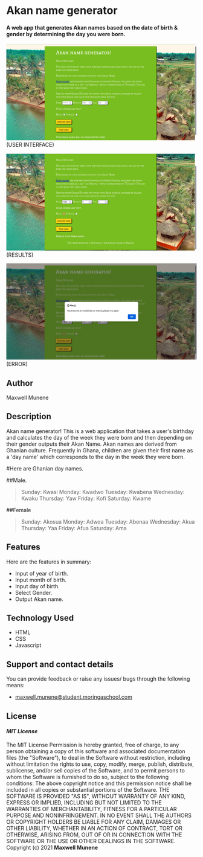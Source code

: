 # Akan name generator
#### A web app that generates  Akan names based on the date of birth & gender by determining the day you were born.
![USER INTERFACE](images/home.jpg) (USER INTERFACE)

![RESULTS](images/results.jpg) (RESULTS)

![ERROR](images/invalid.jpg) (ERROR)

## Author
Maxwell Munene
## Description
Akan name generator!
This is a web application that takes a user's birthday and calculates the day of the week they were born and then depending on their gender outputs their Akan Name.
Akan names are derived from Ghanian culture. Frequently in Ghana, children are given their first name as a 'day name' which corresponds to the day in the week they were born.

#Here are Ghanian day names.

##Male.
>Sunday: Kwasi
>Monday: Kwadwo
>Tuesday: Kwabena
>Wednesday: Kwaku
>Thursday:  Yaw
>Friday: Kofi
>Saturday: Kwame

##Female
>Sunday: Akosua
>Monday: Adwoa
>Tuesday: Abenaa
>Wednesday: Akua
>Thursday:  Yaa
>Friday: Afua
>Saturday: Ama


## Features
Here are the features in summary:
* Input of year of birth.
* Input month of birth.
* Input day of birth.
* Select Gender.
* Output Akan name.
## Technology Used
* HTML  
* CSS
* Javascript
## Support and contact details
You can provide feedback or raise any issues/ bugs through the following means:
* maxwell.munene@student.moringaschool.com
## License
#### *MIT License*
The MIT License
Permission is hereby granted, free of charge, to any person obtaining a copy
of this software and associated documentation files (the "Software"), to deal
in the Software without restriction, including without limitation the rights
to use, copy, modify, merge, publish, distribute, sublicense, and/or sell
copies of the Software, and to permit persons to whom the Software is
furnished to do so, subject to the following conditions:
The above copyright notice and this permission notice shall be included in
all copies or substantial portions of the Software.
THE SOFTWARE IS PROVIDED "AS IS", WITHOUT WARRANTY OF ANY KIND, EXPRESS OR
IMPLIED, INCLUDING BUT NOT LIMITED TO THE WARRANTIES OF MERCHANTABILITY,
FITNESS FOR A PARTICULAR PURPOSE AND NONINFRINGEMENT. IN NO EVENT SHALL THE
AUTHORS OR COPYRIGHT HOLDERS BE LIABLE FOR ANY CLAIM, DAMAGES OR OTHER
LIABILITY, WHETHER IN AN ACTION OF CONTRACT, TORT OR OTHERWISE, ARISING FROM,
OUT OF OR IN CONNECTION WITH THE SOFTWARE OR THE USE OR OTHER DEALINGS IN
THE SOFTWARE.
Copyright (c) 2021 **Maxwell Munene**
